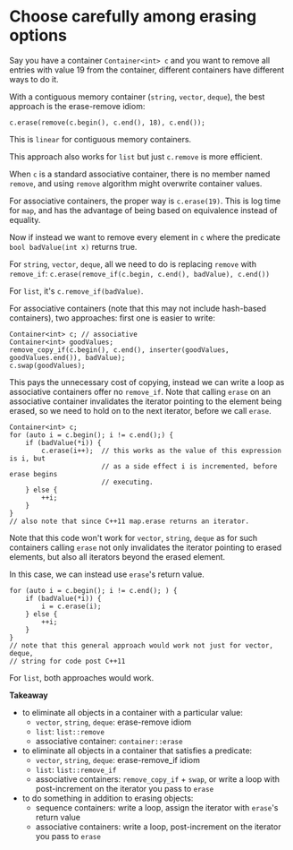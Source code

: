 # Choose carefully among erasing options

Say you have a container `Container<int> c` and you want to remove all entries with value 19 from the container, different containers have different ways to do it.

With a contiguous memory container (`string`, `vector`, `deque`), the best approach is the erase-remove idiom:
```
c.erase(remove(c.begin(), c.end(), 18), c.end());
```
This is `linear` for contiguous memory containers.

This approach also works for `list` but just `c.remove` is more efficient.

When `c` is a standard associative container, there is no member named `remove`, and using `remove` algorithm might overwrite container values.

For associative containers, the proper way is `c.erase(19)`. This is log time for `map`, and has the advantage of being based on equivalence instead of equality.

Now if instead we want to remove every element in `c` where the predicate `bool badValue(int x)` returns true.

For `string`, `vector`, `deque`, all we need to do is replacing `remove` with `remove_if`: `c.erase(remove_if(c.begin, c.end(), badValue), c.end())`

For `list`, it's `c.remove_if(badValue)`.

For associative containers (note that this may not include hash-based containers), two approaches: first one is easier to write:
```
Container<int> c; // associative
Container<int> goodValues;
remove_copy_if(c.begin(), c.end(), inserter(goodValues, goodValues.end()), badValue);
c.swap(goodValues);
```

This pays the unnecessary cost of copying, instead we can write a loop as associative containers offer no `remove_if`.
Note that calling `erase` on an associative container invalidates the iterator pointing to the element being erased, so we need to hold on to the next iterator, before we call `erase`.
```
Container<int> c;
for (auto i = c.begin(); i != c.end();) {
    if (badValue(*i)) {
        c.erase(i++);  // this works as the value of this expression is i, but
                       // as a side effect i is incremented, before erase begins
                       // executing.
    } else {
        ++i;
    }
}
// also note that since C++11 map.erase returns an iterator.
```
Note that this code won't work for `vector`, `string`, `deque` as for such containers calling `erase` not only invalidates the iterator pointing to erased elements, but also all iterators beyond the erased element.

In this case, we can instead use `erase`'s return value.
```
for (auto i = c.begin(); i != c.end(); ) {
    if (badValue(*i)) {
        i = c.erase(i);
    } else {
        ++i;
    }
}
// note that this general approach would work not just for vector, deque,
// string for code post C++11
```

For `list`, both approaches would work.

**Takeaway**
* to eliminate all objects in a container with a particular value:
  * `vector`, `string`, `deque`: erase-remove idiom
  * `list`: `list::remove`
  * associative container: `container::erase`
* to eliminate all objects in a container that satisfies a predicate:
  * `vector`, `string`, `deque`: erase-remove_if idiom
  * `list`: `list::remove_if`
  * associative containers: `remove_copy_if` + `swap`, or write a loop with post-increment on the iterator you pass to `erase`
* to do something in addition to erasing objects:
  * sequence containers: write a loop, assign the iterator with `erase`'s return value
  * associative containers: write a loop, post-increment on the iterator you pass to `erase`

